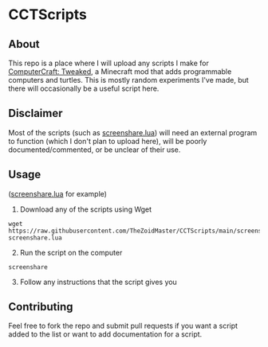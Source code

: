 # CCTScripts
## About
This repo is a place where I will upload any scripts I make for [ComputerCraft: Tweaked](https://modrinth.com/mod/cc-tweaked), a Minecraft mod that adds programmable computers and turtles. This is mostly random experiments I've made, but there will occasionally be a useful script here.

## Disclaimer
Most of the scripts (such as [screenshare.lua](https://github.com/TheZoidMaster/CCTScripts/blob/main/screenshare.lua)) will need an external program to function (which I don't plan to upload here), will be poorly documented/commented, or be unclear of their use. 

## Usage
([screenshare.lua](https://github.com/TheZoidMaster/CCTScripts/blob/main/screenshare.lua) for example)
1. Download any of the scripts using Wget
```
wget https://raw.githubusercontent.com/TheZoidMaster/CCTScripts/main/screenshare.lua screenshare.lua
```
2. Run the script on the computer
```
screenshare
```
3. Follow any instructions that the script gives you

## Contributing
Feel free to fork the repo and submit pull requests if you want a script added to the list or want to add documentation for a script.
